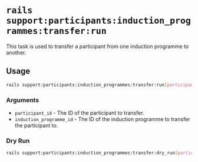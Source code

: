 # `rails support:participants:induction_programmes:transfer:run`

This task is used to transfer a participant from one induction programme to another.

## Usage

```bash
rails support:participants:induction_programmes:transfer:run[participant_id,induction_programme_id]
```

### Arguments

- `participant_id` - The ID of the participant to transfer.
- `induction_programme_id` - The ID of the induction programme to transfer the participant to.

### Dry Run

```bash
rails support:participants:induction_programmes:transfer:dry_run[participant_id,induction_programme_id]
```
